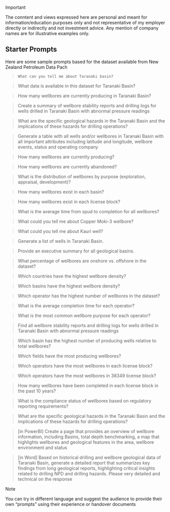 > [!IMPORTANT]  
> The conntent and views expressed here are personal and meant for information/education purposes only and not representative of my employer directly or indirectly and not investment advice. Any mention of company names are for illustrative examples only.
> 
## Starter Prompts
Here are some sample prompts based for the dataset available from New Zealand Petroleum Data Pach<br>
> ``` What can you tell me about Taranaki basin? ```

> What data is available in this dataset for Taranaki Basin? 

> How many wellbores are currently producing in Taranaki Basin?

> Create a summary of wellbore stability reports and drilling logs for wells drilled in Taranaki Basin with abnormal pressure readings

> What are the specific geological hazards in the Taranaki Basin and the implications of these hazards for drilling operations?

> Generate a table with all wells and/or wellbores in Taranaki Basin with all important attributes including latitude and longitude, wellbore events, status and operating company

> How many wellbores are currently producing?

> How many wellbores are currently abandoned?

> What is the distribution of wellbores by purpose (exploration, appraisal, development)?

> How many wellbores exist in each basin?

> How many wellbores exist in each license block?

> What is the average time from spud to completion for all wellbores?

> What could you tell me about Copper Moki-3 wellbore? 

> What could you tell me about Kauri well?

> Generate a list of wells in Taranaki Basin.

> Provide an executive summary for all geological basins.

> What percentage of wellbores are onshore vs. offshore in the dataset?

> Which countries have the highest wellbore density?

> Which basins have the highest wellbore density?

> Which operator has the highest number of wellbores in the dataset?

> What is the average completion time for each operator?

> What is the most common wellbore purpose for each operator?

> Find all wellbore stability reports and drilling logs for wells drilled in Taranaki Basin with abnormal pressure readings

> Which basin has the highest number of producing wells relative to total wellbores?

> Which fields have the most producing wellbores?

> Which operators have the most wellbores in each license block?

> Which operators have the most wellbores in 38349 license block?

> How many wellbores have been completed in each license block in the past 10 years?

> What is the compliance status of wellbores based on regulatory reporting requirements?

> What are the specific geological hazards in the Taranaki Basin and the implications of these hazards for drilling operations?

> [in PowerBI] Create a page that provides an overview of wellbore information, including Basins, total depth benchmarking, a map that highlights wellbores and geological features in the area, wellbore environment and status

> [in Word] Based on historical drilling and wellbore geological data of Taranaki Basin, generate a detailed report that summarizes key findings from long geological reports, highlighting critical insights related to drilling NPD and drilling hazards. Please very detailed and technical on the response

> [!NOTE] 
> You can try in different language and suggest the audience to provide their own “prompts” using their experience or handover documents 
